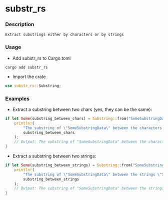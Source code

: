 # substr_rs

### Description
```
Extract substrings either by characters or by strings
```

### Usage
- Add substr_rs to Cargo.toml
```
cargo add substr_rs
```

- Import the crate
```rust
use substr_rs::Substring;
```

### Examples
- Extract a substring between two chars (yes, they can be the same):
```rust
if let Some(substring_between_chars) = Substring::from("SomeSubstringData", 'e', 'D') {
    println!(
        "The substring of \"SomeSubstringData\" between the characters 'e' and 'D' is {}", 
        substring_between_chars
    );
    // Output: The substring of "SomeSubstringData" between the characters 'e' and 'D' is Substring
}
```

- Extract a substring between two strings:
```rust
if let Some(substring_between_strings) = Substring::from("SomeSubstringData", "Some", "Data") {
    println!(
        "The substring of \"SomeSubstringData\" between the strings \"Some\" and \"Data\" is {}", 
        substring_between_strings
    );
    // Output: The substring of "SomeSubstringData" between the strings "Some" and "Data" is Substring
}
```